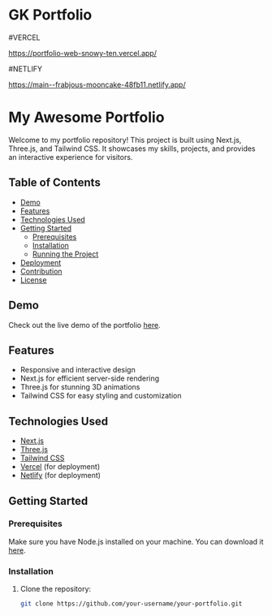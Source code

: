 # GK Portfolio

#VERCEL

https://portfolio-web-snowy-ten.vercel.app/


#NETLIFY

https://main--frabjous-mooncake-48fb11.netlify.app/


# My Awesome Portfolio

Welcome to my portfolio repository! This project is built using Next.js, Three.js, and Tailwind CSS. It showcases my skills, projects, and provides an interactive experience for visitors.

## Table of Contents
- [Demo](#demo)
- [Features](#features)
- [Technologies Used](#technologies-used)
- [Getting Started](#getting-started)
  - [Prerequisites](#prerequisites)
  - [Installation](#installation)
  - [Running the Project](#running-the-project)
- [Deployment](#deployment)
- [Contribution](#contribution)
- [License](#license)

## Demo
Check out the live demo of the portfolio [here](https://your-portfolio-url.com](https://portfolio-web-snowy-ten.vercel.app/)).

## Features
- Responsive and interactive design
- Next.js for efficient server-side rendering
- Three.js for stunning 3D animations
- Tailwind CSS for easy styling and customization

## Technologies Used
- [Next.js](https://nextjs.org/)
- [Three.js](https://threejs.org/)
- [Tailwind CSS](https://tailwindcss.com/)
- [Vercel](https://vercel.com/) (for deployment)
- [Netlify](https://www.netlify.com/) (for deployment)

## Getting Started

### Prerequisites
Make sure you have Node.js installed on your machine. You can download it [here](https://nodejs.org/).

### Installation
1. Clone the repository:
   ```bash
   git clone https://github.com/your-username/your-portfolio.git
